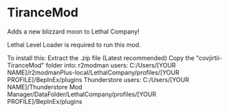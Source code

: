 # TiranceMod
Adds a new blizzard moon to Lethal Company!

Lethal Level Loader is required to run this mod.

To install this:
Extract the .zip file (Latest recommended)
Copy the "covjirtii-TiranceMod" folder into:
r2modman users: C:/Users/[YOUR NAME]/r2modmanPlus-local/LethalCompany/profiles/[YOUR PROFILE]/BepInEx/plugins
Thunderstore users: C:/Users/[YOUR NAME]/Thunderstore Mod Manager/DataFolder/LethalCompany/profiles/[YOUR PROFILE]/BepInEx/plugins
